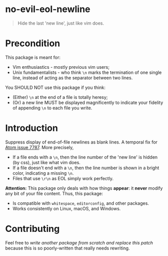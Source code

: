 # no-evil-eol-newline

> Hide the last 'new line', just like vim does.

# Precondition

This package is meant for:

- Vim enthusiastics - mostly previous vim users;
- Unix fundamentalists - who think `\n` marks the termination of one single line, instead of acting as the separator between two lines.

You SHOULD NOT use this package if you think:

- (Either) `\n` at the end of a file is totally heresy;
- (Or) a new line MUST be displayed magnificently to indicate your fidelity of appending `\n` to each file you write.

# Introduction

Suppress display of end-of-file newlines as blank lines.
A temporal fix for [Atom issue 7787](https://github.com/atom/atom/issues/7787).
More precisely,
- If a file ends with a `\n`, then the line number of the 'new line' is hidden (by css), just like what vim does.
- If a file doesn't end with a `\n`, then the line number is shown in a bright color, indicating a missing `\n`.
- Files that use `\r\n` as EOL simply work perfectly.

**Attention:**
This package only deals with how things **appear**: it **never** modify any bit of your file content. Thus, this package:
  - Is compatible with `whitespace`, `editorconfig`, and other packages.
  - Works consistently on Linux, macOS, and Windows.

# Contributing

Feel free to *write another package from scratch and replace this patch* because this is so poorly-written that really needs rewriting.
